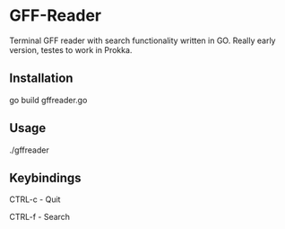 # GFF-Reader
Terminal GFF reader with search functionality written in GO.
Really early version, testes to work in Prokka. 

## Installation 
go build gffreader.go

## Usage
./gffreader <GFF file>

## Keybindings
CTRL-c - Quit

CTRL-f - Search 
